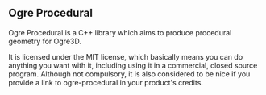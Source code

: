 Ogre Procedural
---------------

Ogre Procedural is a C++ library which aims to produce procedural geometry for Ogre3D.

It is licensed under the MIT license, which basically means you can do anything you want with it, including using it in a commercial, closed source program.
Although not compulsory, it is also considered to be nice if you provide a link to ogre-procedural in your product's credits.